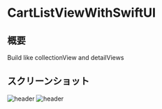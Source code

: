 # CartListViewWithSwiftUI
## 概要
Build like collectionView and detailViews

## スクリーンショット
![header](./screen1.jpg) ![header](./screen2.jpg)


